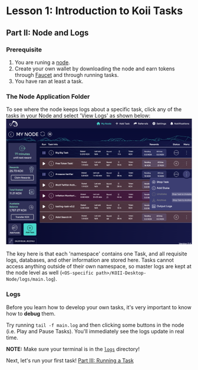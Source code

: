 # Lesson 1: Introduction to Koii Tasks

## Part II: Node and Logs

### Prerequisite
1. You are runing a [node](https://docs.koii.network/run-a-node/task-nodes/how-to-run-a-koii-node).
2. Create your own wallet by downloading the node and earn tokens through [Faucet](https://docs.koii.network/run-a-node/task-nodes/time-to-node) and through running tasks. 
3. You have ran at least a task. 

### The Node Application Folder

To see where the node keeps logs about a specific task, click any of the tasks in your Node and select 'View Logs' as shown below:
![Open the logs file](./imgs/my-node-open-logs.png)

The key here is that each 'namespace' contains one Task, and all requisite logs, databases, and other information are stored here. Tasks cannot access anything outside of their own namespace, so master logs are kept at the node level as well (`<OS-specific path>/KOII-Desktop-Node/logs/main.log`).

### Logs

Before you learn how to develop your own tasks, it's very important to know how to **debug** them.

Try running `tail -f main.log` and then clicking some buttons in the node (i.e. Play and Pause Tasks). You'll immediately see the logs update in real time.

**NOTE:** Make sure your terminal is in the [`logs`](#the-node-application-folder) directory!

Next, let's run your first task! [Part III: Running a Task](./PartIII.md)

